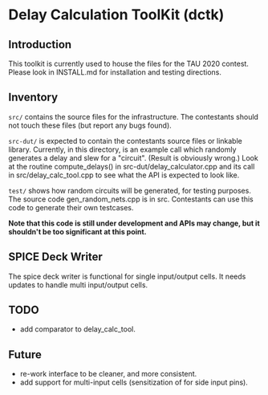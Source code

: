 # Delay Calculation ToolKit (dctk)

## Introduction

This toolkit is currently used to house the files for the TAU 2020 contest.
Please look in INSTALL.md for installation and testing directions.

## Inventory
`src/` contains the source files for the infrastructure. The contestants
should not touch these files (but report any bugs found).

`src-dut/` is expected to contain the contestants source files or
linkable library.  Currently, in this directory, is an example call
which randomly generates a delay and slew for a "circuit".  (Result is
obviously wrong.)  Look at the routine compute_delays() in
src-dut/delay_calculator.cpp and its call in src/delay_calc_tool.cpp
to see what the API is expected to look like.

`test/` shows how random circuits will be generated, for testing
purposes. The source code gen_random_nets.cpp is in src.  Contestants
can use this code to generate their own testcases.

**Note that this code is still under development and APIs may change,
   but it shouldn't be too significant at this point.**

## SPICE Deck Writer

The spice deck writer is functional for single input/output cells.
It needs updates to handle multi input/output cells.

## TODO
* add comparator to delay_calc_tool.

## Future
* re-work interface to be cleaner, and more consistent.
* add support for multi-input cells (sensitization of for side input pins).
